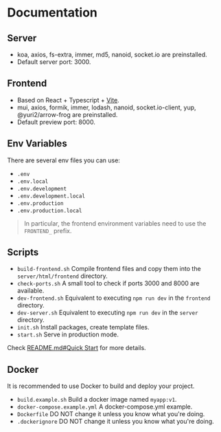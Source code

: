 # Documentation

## Server

- koa, axios, fs-extra, immer, md5, nanoid, socket.io are preinstalled.
- Default server port: 3000.

## Frontend

- Based on React + Typescript + [Vite](https://github.com/vitejs/vite).
- mui, axios, formik, immer, lodash, nanoid, socket.io-client, yup, @yuri2/arrow-frog are preinstalled.
- Default preview port: 8000.

## Env Variables

There are several env files you can use:

- `.env`
- `.env.local`
- `.env.development`
- `.env.development.local`
- `.env.production`
- `.env.production.local`

> In particular, the frontend environment variables need to use the `FRONTEND_` prefix.

## Scripts

- `build-frontend.sh` Compile frontend files and copy them into the `server/html/frontend` directory.
- `check-ports.sh` A small tool to check if ports 3000 and 8000 are available.
- `dev-frontend.sh` Equivalent to executing `npm run dev` in the `frontend` directory.
- `dev-server.sh` Equivalent to executing `npm run dev` in the `server` directory.
- `init.sh` Install packages, create template files.
- `start.sh` Serve in production mode.

Check [README.md#Quick Start](../README.md#Quick%20Start) for more details.

## Docker

It is recommended to use Docker to build and deploy your project.

- `build.example.sh` Build a docker image named `myapp:v1`.
- `docker-compose.example.yml` A docker-compose.yml example.
- `Dockerfile` DO NOT change it unless you know what you're doing.
- `.dockerignore` DO NOT change it unless you know what you're doing.
